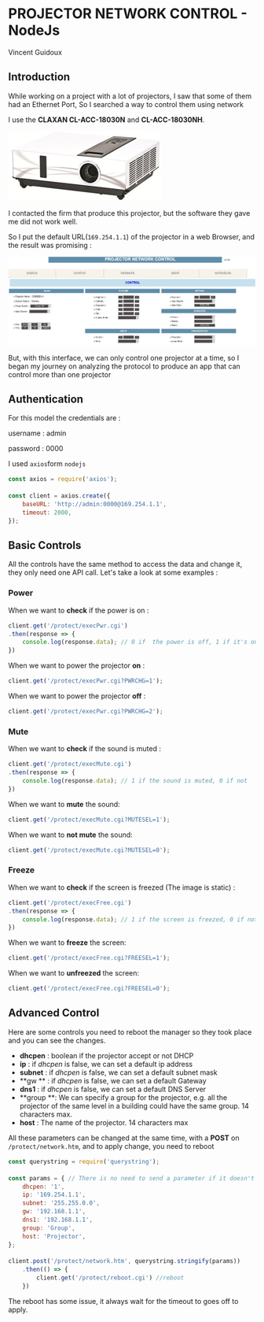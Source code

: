 # PROJECTOR NETWORK CONTROL - NodeJs

Vincent Guidoux 

## Introduction

While working on a project with a lot of projectors, I saw that some of them had an Ethernet Port, So I searched a way to control them using network

I use the **CLAXAN CL-ACC-18030N** and **CL-ACC-18030NH**.

![CL-ACC-18030NH](./pictures/claxan_cl_acc_18030NH.jpg)

I contacted the firm that produce this projector, but the software they gave me did not work well.

So I put the default URL(`169.254.1.1`) of the projector in a web Browser, and the result was promising :

![ProjectorNetworkControl](./pictures/ProjectorNetworkControl.JPG)

But, with this interface, we can only control one projector at a time, so I began my journey on analyzing the protocol to produce an app that can control more than one projector

## Authentication

For this model the credentials are :

username : admin

password : 0000

I used `axios`form `nodejs`

```javascript
const axios = require('axios');

const client = axios.create({
    baseURL: 'http://admin:0000@169.254.1.1',
    timeout: 2000,
});
```

## Basic Controls

All the controls have the same method to access the data and change it, they only need one API call. Let's take a look at some examples :

### Power

When we want to **check** if the power is on :

```javascript
client.get('/protect/execPwr.cgi')
.then(response => {
    console.log(response.data); // 0 if  the power is off, 1 if it's on
})
```

When we want to power the projector **on** :

```javascript
client.get('/protect/execPwr.cgi?PWRCHG=1');
```

When we want to power the projector **off** :

```javascript
client.get('/protect/execPwr.cgi?PWRCHG=2');
```

### Mute

When we want to **check** if the sound is muted :

```javascript
client.get('/protect/execMute.cgi')
.then(response => {
    console.log(response.data); // 1 if the sound is muted, 0 if not
})
```

When we want to **mute** the sound:

```javascript
client.get('/protect/execMute.cgi?MUTESEL=1');
```

When we want to **not mute** the sound:

```javascript
client.get('/protect/execMute.cgi?MUTESEL=0');
```

### Freeze

When we want to **check** if the screen is freezed (The image is static) :

```javascript
client.get('/protect/execFree.cgi')
.then(response => {
    console.log(response.data); // 1 if the screen is freezed, 0 if not
})
```

When we want to **freeze** the screen:

```javascript
client.get('/protect/execFree.cgi?FREESEL=1');
```

When we want to **unfreezed** the screen:

```javascript
client.get('/protect/execFree.cgi?FREESEL=0');
```

## Advanced Control

Here are some controls you need to reboot the manager so they took place and you can see the changes. 

- **dhcpen** : boolean if the projector accept or not DHCP
- **ip** : if *dhcpen* is false, we can set a default ip address
- **subnet** : if *dhcpen* is false, we can set a default subnet mask
- **gw ** : if *dhcpen* is false, we can set a default Gateway
- **dns1** : if *dhcpen* is false, we can set a default DNS Server
- **group **: We can specify a group for the projector, e.g. all the projector of the same level in a building could have the same group. 14 characters max.
- **host** : The name of the projector. 14 characters max

All these parameters can be changed at the same time, with a **POST** on `/protect/network.htm`, and to apply change, you need to reboot

```javascript
const querystring = require('querystring');

const params = { // There is no need to send a parameter if it doesn't change.
    dhcpen: '1',
    ip: '169.254.1.1',
    subnet: '255.255.0.0',
    gw: '192.168.1.1',
    dns1: '192.168.1.1',
    group: 'Group',
    host: 'Projector',
};

client.post('/protect/network.htm', querystring.stringify(params))
    .then(() => {
        client.get('/protect/reboot.cgi') //reboot
    })
```

The reboot has some issue,  it always wait for the timeout to goes off to apply.

